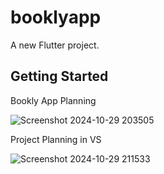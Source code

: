 # booklyapp

A new Flutter project.

## Getting Started
Bookly App Planning

![Screenshot 2024-10-29 203505](https://github.com/user-attachments/assets/bd2617de-618f-4b48-98d2-ee14b043d107)

Project Planning in VS 


![Screenshot 2024-10-29 211533](https://github.com/user-attachments/assets/f5e76fda-f645-4233-a813-5b35fd7862f5)
